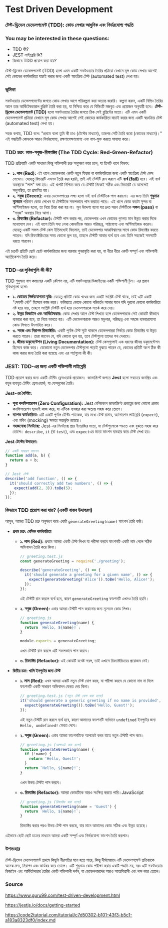 # Test Driven Development

### **টেস্ট-ড্রিভেন ডেভেলপমেন্ট (TDD): কোড লেখার আধুনিক এবং নির্ভরযোগ্য পদ্ধতি**

### **You may be interested in these questions:**

- TDD কী?
- JEST লাইব্রেরি কি?
- কিভাবে TDD প্রয়োগ করা যায়?

টেস্ট-ড্রিভেন ডেভেলপমেন্ট (TDD) হলো এমন একটি সফটওয়্যার তৈরির প্রক্রিয়া যেখানে মূল কোড লেখার আগেই সেই কোডের কার্যকারিতা যাচাই করার জন্য একটি স্বয়ংক্রিয় টেস্ট (automated test) লেখা হয়। 

### **ভূমিকা**

সফটওয়্যার ডেভেলপমেন্টের জগতে কোড লেখার আগে পরিকল্পনা করা অত্যন্ত জরুরি। কল্পনা করুন, একটি বিল্ডিং তৈরির আগে তার আর্কিটেকচারাল ব্লুপ্রিন্ট তৈরি করা হয়, যা নিশ্চিত করে যে বিল্ডিংটি মজবুত এবং প্রয়োজন অনুযায়ী হবে। **টেস্ট-ড্রিভেন ডেভেলপমেন্ট (TDD)** হলো সফটওয়্যার তৈরির জগতে ঠিক সেই ব্লুপ্রিন্টের মতো। এটি এমন একটি ডেভেলপমেন্ট প্রক্রিয়া যেখানে মূল কোড লেখার আগেই সেই কোডের কার্যকারিতা যাচাই করার জন্য একটি স্বয়ংক্রিয় টেস্ট (automated test) লেখা হয়।

সহজ কথায়, TDD বলে: "প্রথমে বলো তুমি কী চাও (টেস্টের মাধ্যমে), তারপর সেটি তৈরি করো (কোডের মাধ্যমে)।" এই পদ্ধতিটি কোডকে আরও নির্ভরযোগ্য, রক্ষণাবেক্ষণযোগ্য এবং বাগ-মুক্ত করতে সাহায্য করে।

### **TDD চক্র: লাল-সবুজ-রিফ্যাক্টর (The TDD Cycle: Red-Green-Refactor)**

TDD প্রক্রিয়াটি একটি সাধারণ কিন্তু শক্তিশালী চক্র অনুসরণ করে চলে, যা তিনটি ধাপে বিভক্ত:

- **১. লাল (Red):**
এই ধাপে ডেভেলপার একটি নতুন ফিচার বা কার্যকারিতার জন্য একটি স্বয়ংক্রিয় টেস্ট কেস লেখেন। যেহেতু ফিচারটি এখনও তৈরি করা হয়নি, তাই এই টেস্টটি রান করলে এটি **ব্যর্থ (fail)** হবে। এই ব্যর্থ অবস্থাকে "লাল" বলা হয়। এই ধাপটি নিশ্চিত করে যে টেস্টটি নিজেই সঠিক এবং ফিচারটি যে আসলেই অনুপস্থিত, তা প্রমাণিত হয়।
- **২. সবুজ (Green):**
এবার ডেভেলপারের লক্ষ্য হলো ওই ব্যর্থ টেস্টটিকে পাস করানো। এর জন্য তিনি **শুধুমাত্র ন্যূনতম** পরিমাণ কোড লেখেন যা টেস্টটিকে সফলভাবে পাস করাতে পারে। এই ধাপে কোড কতটা সুন্দর বা অপ্টিমাইজড হলো, তা নিয়ে চিন্তা করা হয় না। মূল উদ্দেশ্য হলো যত দ্রুত সম্ভব টেস্টটিকে **সফল (pass)** বা "সবুজ" অবস্থায় নিয়ে আসা।
- **৩. রিফ্যাক্টর (Refactor):**
টেস্টটি পাস করার পর, ডেভেলপার এখন কোডের গুণগত মান উন্নত করার দিকে মনোযোগ দেন। এই ধাপে তিনি সদ্য লেখা কোডটিকে আরও পরিচ্ছন্ন, পাঠযোগ্য এবং অপ্টিমাইজড করেন। যেহেতু একটি সফল টেস্ট কেস ইতিমধ্যেই বিদ্যমান, তাই ডেভেলপার আত্মবিশ্বাসের সাথে কোড রিফ্যাক্টর করতে পারেন। যদি রিফ্যাক্টরিংয়ের সময় কোনো ভুল হয়, তাহলে টেস্টটি আবার ব্যর্থ হবে এবং তিনি সহজেই সমস্যাটি ধরতে পারবেন।

এই চক্রটি প্রতিটি ছোট ছোট কার্যকারিতার জন্য বারবার পুনরাবৃত্তি করা হয়, যা ধীরে ধীরে একটি সম্পূর্ণ এবং শক্তিশালী অ্যাপ্লিকেশন তৈরি করে।

### **TDD-এর সুবিধাগুলি কী কী?**

TDD শুধুমাত্র বাগ কমানোর একটি কৌশল নয়, এটি সফটওয়্যার ডিজাইনের একটি শক্তিশালী টুল। এর প্রধান সুবিধাগুলো হলো:

- **১. কোডের নির্ভরযোগ্যতা বৃদ্ধি:** যেহেতু প্রতিটি কোড খণ্ডের জন্য একটি সংশ্লিষ্ট টেস্ট থাকে, তাই এটি একটি "সেফটি নেট" হিসেবে কাজ করে। ভবিষ্যতে কোডে কোনো পরিবর্তন আনার ফলে যদি পুরনো কোনো কার্যকারিতা নষ্ট হয়ে যায়, তাহলে সংশ্লিষ্ট টেস্টটি ব্যর্থ হয়ে ডেভেলপারকে সতর্ক করে দেয়।
- **২. উন্নত ডিজাইন এবং আর্কিটেকচার:** কোড লেখার আগে টেস্ট লিখতে হলে ডেভেলপারকে সেই কোডটি কীভাবে ব্যবহার করা হবে, তা নিয়ে ভাবতে হয়। এটি ডেভেলপারকে আরও মডুলার, পরিচ্ছন্ন এবং সহজে ব্যবহারযোগ্য কোড লিখতে উৎসাহিত করে।
- **৩. সহজ এবং নিরাপদ রিফ্যাক্টরিং:** একটি পূর্ণাঙ্গ টেস্ট স্যুট থাকলে ডেভেলপাররা নির্ভয়ে কোড রিফ্যাক্টর বা উন্নত করতে পারেন। তারা জানেন যে, যদি কোনো ভুল হয়, তবে টেস্টগুলো তাদের পথ দেখাবে।
- **৪. জীবন্ত ডকুমেন্টেশন (Living Documentation):** টেস্ট কেসগুলোই এক ধরনের জীবন্ত ডকুমেন্টেশন হিসেবে কাজ করে। যেকোনো নতুন ডেভেলপার টেস্টগুলো পড়েই বুঝতে পারেন যে, কোডের প্রতিটি অংশ ঠিক কী কাজ করার জন্য তৈরি করা হয়েছে এবং এর শর্তগুলো কী কী।

### **JEST: TDD-এর জন্য একটি শক্তিশালী লাইব্রেরি**

TDD প্রয়োগ করার জন্য একটি টেস্টিং ফ্রেমওয়ার্ক প্রয়োজন। জাভাস্ক্রিপ্ট জগতে **Jest** হলো সবচেয়ে জনপ্রিয় এবং বহুল ব্যবহৃত টেস্টিং ফ্রেমওয়ার্ক, যা ফেসবুকের তৈরি।

**Jest-এর বৈশিষ্ট্য:**

- **শূন্য কনফিগারেশন (Zero Configuration):** Jest বেশিরভাগ জাভাস্ক্রিপ্ট প্রকল্পের জন্য কোনো প্রকার কনফিগারেশন ছাড়াই কাজ করে, যা এটিকে ব্যবহার করা অত্যন্ত সহজ করে তোলে।
- **ব্যাপক কার্যকারিতা:** এটি একটি পূর্ণাঙ্গ টেস্টিং প্যাকেজ, যার মধ্যে টেস্ট রানার, অ্যাসারশন লাইব্রেরি (`expect`), এবং মকিং (mocking) ক্ষমতা অন্তর্ভুক্ত রয়েছে।
- **সহজবোধ্য সিনট্যাক্স:** Jest-এর সিনট্যাক্স প্রায় ইংরেজির মতো, যা টেস্টগুলোকে পড়তে এবং বুঝতে সহজ করে তোলে। `describe`, `it` (বা `test`), এবং `expect`এর মতো ফাংশন ব্যবহার করে টেস্ট লেখা হয়।

**Jest টেস্টের উদাহরণ:**

```jsx
// একটি সাধারণ ফাংশন
function add(a, b) {
  return a + b;
}

// Jest টেস্ট
describe('add function', () => {
  it('should correctly add two numbers', () => {
    expect(add(2, 3)).toBe(5);
  });
});
```

### **কিভাবে TDD প্রয়োগ করা যায়? (একটি বাস্তব উদাহরণ)**

আসুন, আমরা TDD চক্র অনুসরণ করে একটি `generateGreeting(name)` ফাংশন তৈরি করি।

- **প্রথম চক্র: বেসিক কার্যকারিতা**
    - **১. লাল (Red):** প্রথমে আমরা একটি টেস্ট লিখব যা পরীক্ষা করবে ফাংশনটি একটি নাম পেলে সঠিক অভিবাদন তৈরি করে কিনা।
        
        ```jsx
        // greeting.test.js
        const generateGreeting = require('./greeting');
        
        describe('generateGreeting', () => {
          it('should generate a greeting for a given name', () => {
            expect(generateGreeting('Alice')).toBe('Hello, Alice!');
          });
        });
        ```
        
        এই টেস্টটি রান করলে ব্যর্থ হবে, কারণ `generateGreeting` ফাংশনটি এখনও তৈরি হয়নি।
        
    - **২. সবুজ (Green):** এবার আমরা টেস্টটি পাস করানোর জন্য ন্যূনতম কোড লিখব।
        
        ```jsx
        // greeting.js
        function generateGreeting(name) {
          return `Hello, ${name}!`;
        }
        
        module.exports = generateGreeting;
        ```
        
        এখন টেস্টটি রান করলে এটি সফলভাবে পাস করবে।
        
    - **৩. রিফ্যাক্টর (Refactor):** এই কোডটি যথেষ্ট সরল, তাই এখানে রিফ্যাক্টরিংয়ের প্রয়োজন নেই।
- **দ্বিতীয় চক্র: খালি ইনপুটের জন্য টেস্ট**
    - **১. লাল (Red):** এখন আমরা একটি নতুন টেস্ট যোগ করব, যা পরীক্ষা করবে যে কোনো নাম না দিলে ফাংশনটি একটি সাধারণ অভিবাদন ফেরত দেয় কিনা।
        
        ```jsx
        // greeting.test.js (নতুন টেস্ট যোগ করা হলো)
        it('should generate a generic greeting if no name is provided', () => {
          expect(generateGreeting()).toBe('Hello, Guest!');
        });
        ```
        
        এই নতুন টেস্টটি রান করলে ব্যর্থ হবে, কারণ আমাদের ফাংশনটি বর্তমানে `undefined` ইনপুটের জন্য `Hello, undefined!` ফেরত দেবে।
        
    - **২. সবুজ (Green):** এবার আমরা ফাংশনটিকে আপডেট করব যাতে নতুন টেস্টটি পাস করে।
        
        ```jsx
        // greeting.js (আপডেট করা হলো)
        function generateGreeting(name) {
          if (!name) {
            return 'Hello, Guest!';
          }
          return `Hello, ${name}!`;
        }
        ```
        
        এখন উভয় টেস্টই পাস করবে।
        
    - **৩. রিফ্যাক্টর (Refactor):** আমরা কোডটিকে আরও সংক্ষিপ্ত করতে পারি।JavaScript
        
        ```jsx
        // greeting.js (রিফ্যাক্টর করা হলো)
        function generateGreeting(name = 'Guest') {
          return `Hello, ${name}!`;
        }
        ```
        
        রিফ্যাক্টর করার পরও উভয় টেস্ট পাস করছে, যার মানে আমাদের কোড সঠিক এবং উন্নত হয়েছে।
        

এইভাবে ছোট ছোট চক্রের মাধ্যমে আমরা একটি সম্পূর্ণ এবং নির্ভরযোগ্য ফাংশন তৈরি করলাম।

### **উপসংহার**

টেস্ট-ড্রিভেন ডেভেলপমেন্ট প্রথমে কিছুটা ধীরগতির মনে হতে পারে, কিন্তু দীর্ঘমেয়াদে এটি ডেভেলপমেন্ট প্রক্রিয়াকে অনেক দ্রুত, নিরাপদ এবং কার্যকর করে তোলে। এটি শুধুমাত্র কোড পরীক্ষা করার একটি পদ্ধতি নয়, বরং এটি সফটওয়্যার ডিজাইন এবং আর্কিটেকচার তৈরির একটি শক্তিশালী দর্শন, যা ডেভেলপারদের আরও আত্মবিশ্বাসী এবং দক্ষ করে তোলে।

### **Source**
https://www.guru99.com/test-driven-development.html

https://jestjs.io/docs/getting-started

https://code2tutorial.com/tutorial/c7d50302-b101-43f3-b5c1-a183a8323df0/index.md
